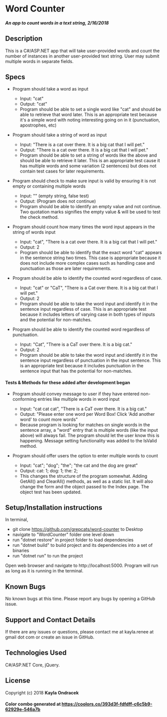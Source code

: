 # Word Counter

#### _An app to count words in a text string, 2/16/2018_

## Description
This is a C#/ASP.NET app that will take user-provided words and count the number of instances in another user-provided text string. User may submit multiple words in separate fields.

## Specs
* Program should take a word as input
  * Input: "cat"
  * Output: "cat"
  * Program should be able to set a single word like "cat" and should be able to retrieve that word later. This is an appropriate test because it's a simple word with noting interesting going on in it (punctuation, apostrophes, etc)

* Program should take a string of word as input
  * Input: "There is a cat over there. It is a big cat that I will pet."
  * Output: "There is a cat over there. It is a big cat that I will pet."
  * Program should be able to set a string of words like the above and should be able to retrieve it later. This is an appropriate test cause it has multiple words and some variation (2 sentences) but does not contain test cases for later requirements.

* Program should check to make sure input is valid by ensuring it is not empty or containing multiple words
  * Input: "" (empty string, false test)
  * Output: (Program does not continue)
  * Program should be able to identify an empty value and not continue. Two quotation marks signifies the empty value & will be used to test the check method.

* Program should count how many times the word input appears in the string of words input
  * Input: "cat", "There is a cat over there. It is a big cat that I will pet."
  * Output: 2
  * Program should be able to identify that the exact word "cat" appears in the sentence string two times. This case is appropriate because it does not include more complex cases such as handling case and punctuation as those are later requirements.

* Program should be able to identify the counted word regardless of case.
  * Input: "cat" or "CaT", "There is a Cat over there. It is a big cat that I will pet."
  * Output: 2
  * Program should be able to take the word input and identify it in the sentence input regardless of case. This is an appropriate test because it includes letters of varying case in both types of inputs and the potential for non-matches.

* Program should be able to identify the counted word regardless of punctuation.
  * Input: "Cat", "There is a CaT over there. It is a big cat."
  * Output: 2
  * Program should be able to take the word input and identify it in the sentence input regardless of punctuation in the input sentence. This is an appropriate test because it includes punctuation in the sentence input that has the potential for non-matches.

#### Tests & Methods for these added after development began
* Program should convey message to user if they have entered non-conforming entries like multiple words in word input
  * Input: "cat cat cat", "There is a CaT over there. It is a big cat."
  * Output: "Please enter one word per Word Box! Click 'Add another word' to count more words"
  * Because program is looking for matches on single words in the sentence array, a "word" entry that is multiple words (like the input above) will always fail. The program should let the user know this is happening. Message setting functionality was added to the IsValid method.

* Program should offer users the option to enter multiple words to count
    * Input: "cat"; "dog"; "the"; "the cat and the dog are great"
    * Output: cat: 1; dog: 1; the: 2;
    * This changes the structure of the program somewhat. Adding GetAll() and ClearAll() methods, as well as a static list. It will also change the form and the object passed to the Index page. The object test has been updated.

## Setup/Installation instructions
In terminal,
* git clone https://github.com/grepcats/word-counter to Desktop
* navigate to "WordCounter" folder one level down
* run "dotnet restore" in project folder to load dependencies
* run "dotnet build" to build project and its dependencies into a set of binaries
* run "dotnet run" to run the project

Open web browser and navigate to http://localhost:5000. Program will run as long as it is running in the terminal.

## Known Bugs
No known bugs at this time. Please report any bugs by opening a GitHub issue.

## Support and Contact Details
If there are any issues or questions, please contact me at kayla.renee at gmail dot com or create an issue in GitHub.

## Technologies Used
C#/ASP.NET Core, jQuery.

## License
Copyright (c) 2018 **Kayla Ondracek**

#### Color combo generated at https://coolors.co/393d3f-fdfdff-c6c5b9-62929e-546a7b
